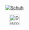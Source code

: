 <p align="center">
  <a href="https://github.com/Schuh1337">
    <img src="https://readme-typing-svg.demolab.com?font=Fira+Code&size=33&duration=3333&color=ff0000&center=true&vCenter=true&width=333&lines=<%20Schuh%20>" alt="Schuh" /></a> 
</p>

<p align="center">
  <a href="https://discord.com/users/492707412504215552"><img width="32px" alt="Discord" src="https://cdn.prod.website-files.com/6257adef93867e50d84d30e2/636e0a69f118df70ad7828d4_icon_clyde_blurple_RGB.svg"/></a></p>
